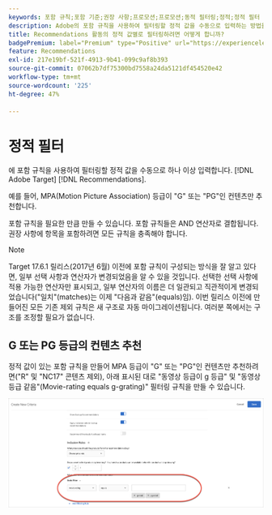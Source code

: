 ```yaml
---
keywords: 포함 규칙;포함 기준;권장 사항;프로모션;프로모션;동적 필터링;정적;정적 필터
description: Adobe의 포함 규칙을 사용하여 필터링할 정적 값을 수동으로 입력하는 방법을 알아봅니다 [!DNL Target] Recommendations.
title: Recommendations 활동의 정적 값별로 필터링하려면 어떻게 합니까?
badgePremium: label="Premium" type="Positive" url="https://experienceleague.adobe.com/docs/target/using/introduction/intro.html?lang=en#premium newtab=true" tooltip="See what's included in Target Premium."
feature: Recommendations
exl-id: 217e19bf-521f-4913-9b41-099c9af8b393
source-git-commit: 07062b7df75300bd7558a24da5121df454520e42
workflow-type: tm+mt
source-wordcount: '225'
ht-degree: 47%

---
```


# 정적 필터

에 포함 규칙을 사용하여 필터링할 정적 값을 수동으로 하나 이상 입력합니다. [!DNL Adobe Target] [!DNL Recommendations].

예를 들어, MPA(Motion Picture Association) 등급이 &quot;G&quot; 또는 &quot;PG&quot;인 컨텐츠만 추천합니다.

포함 규칙을 필요한 만큼 만들 수 있습니다. 포함 규칙들은 AND 연산자로 결합됩니다. 권장 사항에 항목을 포함하려면 모든 규칙을 충족해야 합니다.

>[!NOTE]
>
>Target 17.6.1 릴리스(2017년 6월) 이전에 포함 규칙이 구성되는 방식을 잘 알고 있다면, 일부 선택 사항과 연산자가 변경되었음을 알 수 있을 것입니다. 선택한 선택 사항에 적용 가능한 연산자만 표시되고, 일부 연산자의 이름은 더 일관되고 직관적이게 변경되었습니다(&quot;일치&quot;(matches)는 이제 &quot;다음과 같음&quot;(equals)임). 이번 릴리스 이전에 만들어진 모든 기존 제외 규칙은 새 구조로 자동 마이그레이션됩니다. 여러분 쪽에서는 구조를 조정할 필요가 없습니다.

## G 또는 PG 등급의 컨텐츠 추천

정적 값이 있는 포함 규칙을 만들어 MPA 등급이 &quot;G&quot; 또는 &quot;PG&quot;인 컨텐츠만 추천하려면(&quot;R&quot; 및 &quot;NC17&quot; 콘텐츠 제외), 아래 표시된 대로 &quot;동영상 등급이 g 등급&quot; 및 &quot;동영상 등급 같음&quot;(Movie-rating equals g-grating)&quot; 필터링 규칙을 만들 수 있습니다.

![동영상 등급 예](/help/main/c-recommendations/c-algorithms/assets/movies.png)
